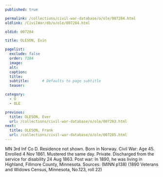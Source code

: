 ```yaml
---
published: true

permalink: /collections/civil-war-database/o/ole/007284.html
oldlink: /CivilWar/db/o/ole/007284.html

oldid: 007284

title: OLESON, Evin

pagelist:
  exclude: false
  order: 7284
  image: 
  alt:
  caption:
  title:
  subtitle:      # Defaults to page subtitle
  teaser:

category: 
  - O 
  - OLE

previous:
  title: OLESON, Ever
  url: /collections/civil-war-database/o/ole/007283.html  
next:
  title: OLESON, Frank
  url: /collections/civil-war-database/o/ole/007285.html   
---
```

MN 3rd Inf Co D. Residence not shown. Born in Norway. Civil War: Age 45. Enrolled 4 Nov 1861. Mustered the same day. Private. Discharged from the service for disability 24 Aug 1863. Post war: In 1890, he was living in Highland, Fillmore County, Minnesota. Sources: (MINN p138) (1890 Veterans and Widows Census, Minnesota, No.123, roll 22)